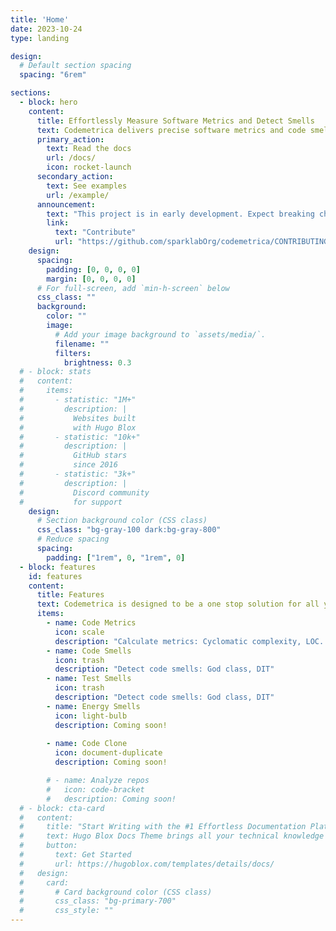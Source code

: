 ```yaml
---
title: 'Home'
date: 2023-10-24
type: landing

design:
  # Default section spacing
  spacing: "6rem"

sections:
  - block: hero
    content:
      title: Effortlessly Measure Software Metrics and Detect Smells
      text: Codemetrica delivers precise software metrics and code smell detection engine for multiple languages. Gain insights into code health with accurate analysis.
      primary_action:
        text: Read the docs
        url: /docs/
        icon: rocket-launch
      secondary_action:
        text: See examples
        url: /example/
      announcement:
        text: "This project is in early development. Expect breaking changes."
        link:
          text: "Contribute"
          url: "https://github.com/sparklabOrg/codemetrica/CONTRIBUTING.md"
    design:
      spacing:
        padding: [0, 0, 0, 0]
        margin: [0, 0, 0, 0]
      # For full-screen, add `min-h-screen` below
      css_class: ""
      background:
        color: ""
        image:
          # Add your image background to `assets/media/`.
          filename: ""
          filters:
            brightness: 0.3
  # - block: stats
  #   content:
  #     items:
  #       - statistic: "1M+"
  #         description: |
  #           Websites built  
  #           with Hugo Blox
  #       - statistic: "10k+"
  #         description: |
  #           GitHub stars  
  #           since 2016
  #       - statistic: "3k+"
  #         description: |
  #           Discord community  
  #           for support
    design:
      # Section background color (CSS class)
      css_class: "bg-gray-100 dark:bg-gray-800"
      # Reduce spacing
      spacing:
        padding: ["1rem", 0, "1rem", 0]
  - block: features
    id: features
    content:
      title: Features
      text: Codemetrica is designed to be a one stop solution for all your code metrics and smell detection needs. Explore a comprehensive list of features in the documentation.
      items:
        - name: Code Metrics
          icon: scale
          description: "Calculate metrics: Cyclomatic complexity, LOC..."
        - name: Code Smells 
          icon: trash
          description: "Detect code smells: God class, DIT"
        - name: Test Smells 
          icon: trash
          description: "Detect code smells: God class, DIT"
        - name: Energy Smells 
          icon: light-bulb
          description: Coming soon!
          
        - name: Code Clone
          icon: document-duplicate
          description: Coming soon!

        # - name: Analyze repos
        #   icon: code-bracket
        #   description: Coming soon!
  # - block: cta-card
  #   content:
  #     title: "Start Writing with the #1 Effortless Documentation Platform"
  #     text: Hugo Blox Docs Theme brings all your technical knowledge together in a single, centralized knowledge base. Easily search and edit it with the tools you use every day!
  #     button:
  #       text: Get Started
  #       url: https://hugoblox.com/templates/details/docs/
  #   design:
  #     card:
  #       # Card background color (CSS class)
  #       css_class: "bg-primary-700"
  #       css_style: ""
---
```

